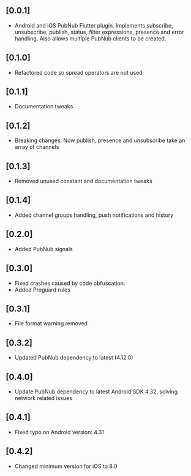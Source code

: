 ## [0.0.1]

* Android and iOS PubNub Flutter plugin. Implements subscribe, unsubscribe, publish, status, filter expressions, presence and error handling. Also allows multiple PubNub clients to be created.

## [0.1.0]

* Refactored code so spread operators are not used

## [0.1.1]

* Documentation tweaks

## [0.1.2]

* Breaking changes: Now publish, presence and unsubscribe take an array of channels

## [0.1.3]

* Removed unused constant and documentation tweaks

## [0.1.4]

* Added channel groups handling, push notifications and history

## [0.2.0]

* Added PubNub signals

## [0.3.0]

* Fixed crashes caused by code obfuscation. 
* Added Proguard rules

## [0.3.1]

* File format warning removed

## [0.3.2]

* Updated PubNub dependency to latest (4.12.0)

## [0.4.0]

* Update PubNub dependency to latest Android SDK 4.32, solving network related issues

## [0.4.1]

* Fixed typo on Android version: 4.31

## [0.4.2]

* Changed minimum version for iOS to 8.0
